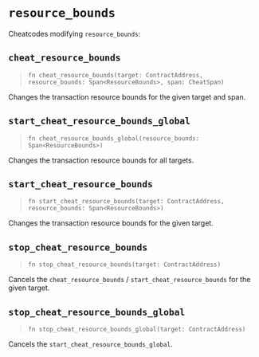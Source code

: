 # `resource_bounds`

Cheatcodes modifying `resource_bounds`:

## `cheat_resource_bounds`
> `fn cheat_resource_bounds(target: ContractAddress, resource_bounds: Span<ResourceBounds>, span: CheatSpan)`

Changes the transaction resource bounds for the given target and span.

## `start_cheat_resource_bounds_global`
> `fn cheat_resource_bounds_global(resource_bounds: Span<ResourceBounds>)`

Changes the transaction resource bounds for all targets.

## `start_cheat_resource_bounds`
> `fn start_cheat_resource_bounds(target: ContractAddress, resource_bounds: Span<ResourceBounds>)`

Changes the transaction resource bounds for the given target.

## `stop_cheat_resource_bounds`
> `fn stop_cheat_resource_bounds(target: ContractAddress)`

Cancels the `cheat_resource_bounds` / `start_cheat_resource_bounds` for the given target.

## `stop_cheat_resource_bounds_global`
> `fn stop_cheat_resource_bounds_global(target: ContractAddress)`

Cancels the `start_cheat_resource_bounds_global`.
